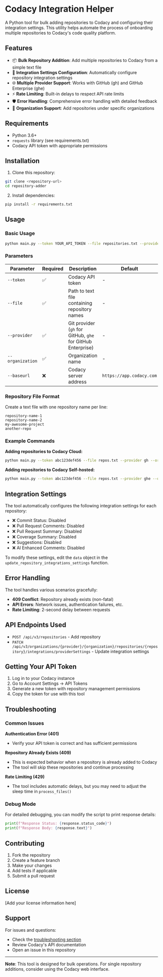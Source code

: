 # Codacy Integration Helper

A Python tool for bulk adding repositories to Codacy and configuring their integration settings. This utility helps automate the process of onboarding multiple repositories to Codacy's code quality platform.

## Features

- 📦 **Bulk Repository Addition**: Add multiple repositories to Codacy from a simple text file
- 🔧 **Integration Settings Configuration**: Automatically configure repository integration settings
- 🌐 **Multiple Provider Support**: Works with GitHub (gh) and GitHub Enterprise (ghe)
- ⚡ **Rate Limiting**: Built-in delays to respect API rate limits
- 🛡️ **Error Handling**: Comprehensive error handling with detailed feedback
- 🏢 **Organization Support**: Add repositories under specific organizations

## Requirements

- Python 3.6+
- `requests` library (see requirements.txt)
- Codacy API token with appropriate permissions

## Installation

1. Clone this repository:
```bash
git clone <repository-url>
cd repository-adder
```

2. Install dependencies:
```bash
pip install -r requirements.txt
```

## Usage

### Basic Usage

```bash
python main.py --token YOUR_API_TOKEN --file repositories.txt --provider gh --organization your-org
```

### Parameters

| Parameter | Required | Description | Default |
|-----------|----------|-------------|---------|
| `--token` | ✅ | Codacy API token | - |
| `--file` | ✅ | Path to text file containing repository names | - |
| `--provider` | ✅ | Git provider (`gh` for GitHub, `ghe` for GitHub Enterprise) | - |
| `--organization` | ✅ | Organization name | - |
| `--baseurl` | ❌ | Codacy server address | `https://app.codacy.com` |

### Repository File Format

Create a text file with one repository name per line:

```
repository-name-1
repository-name-2
my-awesome-project
another-repo
```

### Example Commands

**Adding repositories to Codacy Cloud:**
```bash
python main.py --token abc123def456 --file repos.txt --provider gh --organization organization
```

**Adding repositories to Codacy Self-hosted:**
```bash
python main.py --token abc123def456 --file repos.txt --provider ghe --organization my-org --baseurl https://codacy.mycompany.com
```

## Integration Settings

The tool automatically configures the following integration settings for each repository:

- ❌ Commit Status: Disabled
- ❌ Pull Request Comments: Disabled
- ❌ Pull Request Summary: Disabled
- ❌ Coverage Summary: Disabled
- ❌ Suggestions: Disabled
- ❌ AI Enhanced Comments: Disabled

To modify these settings, edit the `data` object in the `update_repository_integrations_settings` function.

## Error Handling

The tool handles various scenarios gracefully:

- **409 Conflict**: Repository already exists (non-fatal)
- **API Errors**: Network issues, authentication failures, etc.
- **Rate Limiting**: 2-second delay between requests

## API Endpoints Used

- `POST /api/v3/repositories` - Add repository
- `PATCH /api/v3/organizations/{provider}/{organization}/repositories/{repository}/integrations/providerSettings` - Update integration settings

## Getting Your API Token

1. Log in to your Codacy instance
2. Go to Account Settings → API Tokens
3. Generate a new token with repository management permissions
4. Copy the token for use with this tool

## Troubleshooting

### Common Issues

**Authentication Error (401)**
- Verify your API token is correct and has sufficient permissions

**Repository Already Exists (409)**
- This is expected behavior when a repository is already added to Codacy
- The tool will skip these repositories and continue processing

**Rate Limiting (429)**
- The tool includes automatic delays, but you may need to adjust the sleep time in `process_files()`

### Debug Mode

For detailed debugging, you can modify the script to print response details:

```python
print(f"Response Status: {response.status_code}")
print(f"Response Body: {response.text}")
```

## Contributing

1. Fork the repository
2. Create a feature branch
3. Make your changes
4. Add tests if applicable
5. Submit a pull request

## License

[Add your license information here]

## Support

For issues and questions:
- Check the [troubleshooting section](#troubleshooting)
- Review Codacy's API documentation
- Open an issue in this repository

---

**Note**: This tool is designed for bulk operations. For single repository additions, consider using the Codacy web interface.